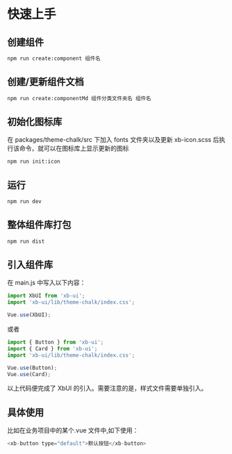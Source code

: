 # 快速上手

## 创建组件

```bash
npm run create:component 组件名
```

## 创建/更新组件文档

```bash
npm run create:componentMd 组件分类文件夹名 组件名
```

## 初始化图标库

在 packages/theme-chalk/src 下加入 fonts 文件夹以及更新 xb-icon.scss 后执行该命令，就可以在图标库上显示更新的图标

```bash
npm run init:icon
```

## 运行

```bash
npm run dev
```

## 整体组件库打包

```bash
npm run dist
```

## 引入组件库

在 main.js 中写入以下内容：

```js
import XbUI from 'xb-ui';
import 'xb-ui/lib/theme-chalk/index.css';

Vue.use(XbUI);
```

或者

```js
import { Button } from 'xb-ui';
import { Card } from 'xb-ui';
import 'xb-ui/lib/theme-chalk/index.css';

Vue.use(Button);
Vue.use(Card);
```

以上代码便完成了 XbUI 的引入。需要注意的是，样式文件需要单独引入。

## 具体使用

比如在业务项目中的某个.vue 文件中,如下使用：

```js
<xb-button type="default">默认按钮</xb-button>
```
